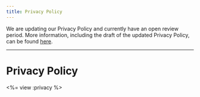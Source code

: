 ```yaml
---
title: Privacy Policy
---
```


We are updating our Privacy Policy and currently have an open review period. More information, including the draft of the updated Privacy Policy, can be found [here](http://blog.code.org/post/147243645493/supporting-student-privacy).

- - - 

# Privacy Policy

<%= view :privacy %>
